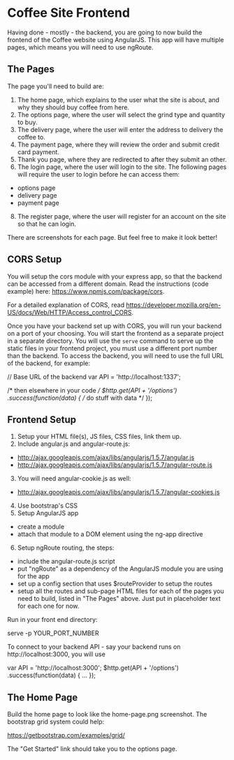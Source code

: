 # Coffee Site Frontend

Having done - mostly - the backend, you are going to now build the frontend of the Coffee website using AngularJS. This app will have multiple pages, which means you will need to use ngRoute.

## The Pages

The page you'll need to build are:

1. The home page, which explains to the user what the site is about, and why they should buy coffee from here.
2. The options page, where the user will select the grind type and quantity to buy.
3. The delivery page, where the user will enter the address to delivery the coffee to.
4. The payment page, where they will review the order and submit credit card payment.
6. Thank you page, where they are redirected to after they submit an other.
7. The login page, where the user will login to the site. The following pages will require the user to login before he can access them:
  * options page
  * delivery page
  * payment page
8. The register page, where the user will register for an account on the site so that he can login.

There are screenshots for each page. But feel free to make it look better!

## CORS Setup

You will setup the cors module with your express app, so that the backend can be accessed from a different domain. Read the instructions (code example) here: https://www.npmjs.com/package/cors.

For a detailed explanation of CORS, read https://developer.mozilla.org/en-US/docs/Web/HTTP/Access_control_CORS.

Once you have your backend set up with CORS, you will run your backend on a port of your choosing. You will start the frontend as a separate project in a separate directory. You will use the `serve` command to serve up the static files in your frontend project, you must use a different port number than the backend. To access the backend, you will need to use the full URL of the backend, for example:

// Base URL of the backend
var API = 'http://localhost:1337';

/* then elsewhere in your code */
$http.get(API + '/options')
  .success(function(data) {
    /* do stuff with data */
  });

## Frontend Setup

1. Setup your HTML file(s), JS files, CSS files, link them up.
2. Include angular.js and angular-route.js:
  * http://ajax.googleapis.com/ajax/libs/angularjs/1.5.7/angular.js
  * http://ajax.googleapis.com/ajax/libs/angularjs/1.5.7/angular-route.js
3. You will need angular-cookie.js as well:
  * http://ajax.googleapis.com/ajax/libs/angularjs/1.5.7/angular-cookies.js
4. Use bootstrap's CSS
5. Setup AngularJS app
  * create a module
  * attach that module to a DOM element using the ng-app directive
6. Setup ngRoute routing, the steps:
  * include the angular-route.js script
  * put "ngRoute" as a dependency of the AngularJS module you are using for the app
  * set up a config section that uses $routeProvider to setup the routes
  * setup all the routes and sub-page HTML files for each of the pages you need to build, listed in "The Pages" above. Just put in placeholder text for each one for now.

Run in your front end directory:

serve -p YOUR_PORT_NUMBER

To connect to your backend API - say your backend runs on http://localhost:3000, you will use

var API = 'http://localhost:3000';
$http.get(API + '/options')
  .success(function(data) {
    ...
  });

## The Home Page

Build the home page to look like the home-page.png screenshot. The bootstrap grid system could help:

https://getbootstrap.com/examples/grid/

The "Get Started" link should take you to the options page.

